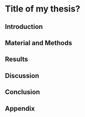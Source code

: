 # Title of my thesis?

## Introduction

## Material and Methods

## Results

## Discussion

## Conclusion

## Appendix
